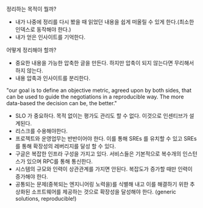 정리하는 목적이 뭘까? 
- 내가 나중에 정리를 다시 봤을 때 읽었던 내용을 쉽게 떠올릴 수 있게 한다.(최소한 인덱스로 동작해야 한다.)
- 내가 얻은 인사이트를 기억한다.

어떻게 정리해야 할까?
- 중요한 내용을 가능한 압축한 글을 만든다. 하지만 압축이 되지 않는다면 무리해서 하지 않는다.
- 내용 압축과 인사이트를 분리한다.



"our goal is to define an objective metric, agreed upon by both sides, that can be used to guide the negotiations in a reproducible way. The more data-based the decision can be, the better."

- SLO 가 중요하다. 목적 없이는 평가도 관리도 할 수 없다. 이것으로 인센티브가 설계된다.
- 리스크를 수용해야한다.
- 프로젝트와 운영업무는 반반이어야 한다. 이를 통해 SREs 를 유치할 수 있고 SREs 를 통해 확장성의 레버리지를 달성 할 수 있다.
- 구글은 복잡한 인프라 구성을 가지고 있다. 서비스들은 기본적으로 복수개의 인스턴스가 있으며 RPC를 통해 통신한다. 
- 시스템의 규모와 인력이 상관관계를 가지면 안된다. 복잡도가 증가할 때만 인력이 증가해야 한다.
- 공통되는 문제(중복되는 엔지니어링 노력을)를 식별해 내고 이를 해결하기 위한 추상화된 소프트웨어를 제공하는 것으로 확장성을 달성해야 한다. (generic solutions, reproducible!)